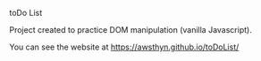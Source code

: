 toDo List

Project created to practice DOM manipulation (vanilla Javascript).

You can see the website at https://awsthyn.github.io/toDoList/
